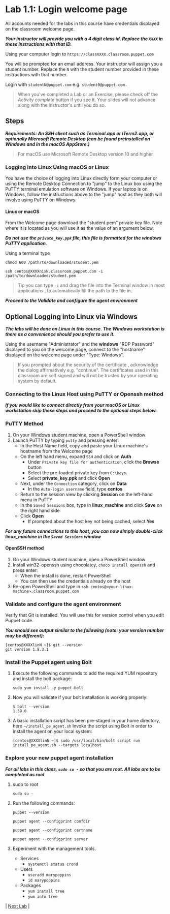# Lab 1.1: Login welcome page

All accounts needed for the labs in this course have credentials displayed on the classroom welcome page.

**_Your instructor will provide you with a 4 digit class id. Replace the `XXXX` in these instructions with that ID._**

Using your computer login to `https://classXXXX.classroom.puppet.com`

You will be prompted for an email address. Your instructor will assign you a student number. Replace the `N` with the student number provided in these instructions with that number.

Login with `studentN@puppet.com` e.g. `student0@puppet.com.`

> When you've completed a Lab or an Exercise, please check off the *Activity complete* button if you see it. Your slides will not advance along with the instructor's until you do so.

## Steps

**_Requirements: An SSH client such as Terminal.app or iTerm2.app, or optionally Microsoft Remote Desktop (can be found preinstalled on Windows and in the macOS AppStore.)_**

> For macOS use Microsoft Remote Desktop version 10 and higher

### Logging into Linux Using macOS or Linux

You have the choice of logging into Linux directly form your computer or using
the Remote Desktop Connection to "jump" to the Linux box using the PuTTY
terminal emulation software on Windows. If your laptop is on Windows, follow
the instructions above to the "jump" host as they both will involve using PuTTY
on Windows.

#### Linux or macOS

From the Welcome page download the "student.pem" private key file. Note where
it is located as you will use it as the value of an argument below.

**_Do not use the `private_key.ppk` file, this file is formatted for the windows PuTTY application._**

Using a terminal type

```plaintext
chmod 600 /path/to/downloaded/student.pem

ssh centos@XXXXnixN.classroom.puppet.com -i /path/to/downloaded/student.pem
```

> Tip you can type `-i` and drag the file into the Terminal window in most applications , to automatically fill the path to the file in.

**_Proceed to the Validate and configure the agent environment_**

## __Optional__ Logging into Linux via Windows

**_The labs will be done on Linux in this course. The Windows workstation is there as a convenience should you prefer to use it._**

Using the username "Administrator" and the __windows__ "RDP Password" displayed
to you on the welcome page, connect to the "hostname" displayed on the welcome
page under "Type: Windows".

> If you prompted about the security of the certificate , acknowledge the dialog affirmatively e.g. "continue". The certificates used in this classroom are self signed and will not be trusted by your operating system by default.

### Connecting to the Linux Host using PuTTY or Openssh method

**_If you would like to connect directly from your macOS or Linux workstation skip these steps and proceed to the optional steps below._**

### PuTTY Method

1. On your Windows student machine, open a PowerShell window
1. Launch PuTTY by typing `putty` and pressing enter:
    * In the Host Name field, copy and paste your Linux machine's hostname from the Welcome page
    * On the left hand menu, expand `SSH` and click on **Auth**
        * Under `Private key file for authentication`, click the **Browse** button
        * Select the pre-loaded private key from `C:\keys`.
        * Select **private_key.ppk** and click **Open**
    * Next, under the `Connection` category, click on **Data**
        * In the `Auto-login username` field, type **centos**
    * Return to the session view by clicking **Session** on the left-hand menu in PuTTY
    * In the `Saved Sessions` box, type in **linux_machine** and click **Save** on the right hand side
    * Click **Open**
        * If prompted about the host key not being cached, select **Yes**

**_For any future connections to this host, you can now simply double-click **linux_machine** in the `Saved Sessions` window_**

#### OpenSSH method

1. On your Windows student machine, open a PowerShell window
1. Install win32-openssh using chocolatey, `choco install openssh` and press enter:
    * When the install is done, restart PowerShell
    * You can then use the credentials already on the host
1. Re-open PowerShell and type in `ssh centos@<your-linux-machine>.classroom.puppet.com`

### Validate and configure the agent environment

Verify that Git is installed. You will use this for version control when you edit Puppet code.

**_You should see output similar to the following (note: your version number may be different):_**

```plaintext
[centos@XXXXlinN ~]$ git --version
git version 1.8.3.1
```

### Install the Puppet agent using Bolt

1. Execute the following commands to add the required YUM repository and install the bolt package:

    ```sudo yum install -y puppet-bolt```

1. Now you will validate if your bolt installation is working properly:

    ```plaintext
    $ bolt --version
    1.39.0
    ```

1. A basic installation script has been pre-staged in your home directory, here `~/install_pe_agent.sh` Invoke the script using Bolt in order to install the agent on your local system:

    ```[centos@XXXXlinN ~]$ sudo /usr/local/bin/bolt script run install_pe_agent.sh --targets localhost```

### Explore your new puppet agent installation

**_For all labs in this class, `sudo su -` so that you are root. All labs are to be completed as root_**

1. sudo to root

    ```sudo su -```

1. Run the following commands:

    ```puppet --version```

    ```puppet agent --configprint confdir```

    ```puppet agent --configprint certname```

    ```puppet agent --configprint server```

1. Experiment with the management tools.
    * Services
      * `systemctl status crond`
    * Users
      * `useradd marypoppins`
      * `id marypoppins`
    * Packages
      * `yum install tree`
      * `yum info tree`

|  [Next Lab](../lab-02.1-Editing-code)  |
